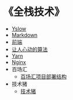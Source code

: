 # 《全栈技术》

- [Yslow](/pages/performance-optimization/yslow/index.md)
- [Markdown](/pages/markdown/index.md)
- [前端](/pages/fragmentation/font-end/index.md)
- [让人心动的算法](/pages/fragmentation/algorithm/index.md)
- [Yarn](/pages/package/yarn/index.md)
- [Nginx](/pages/back-end/nginx/index.md)
- 百场汇
    - [百场汇项目部署结构](/pages/project/baichanghui/index.md)
- 技术猪
    - [技术猪](/pages/project/pig/index.md)
